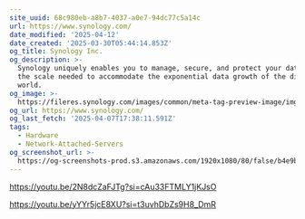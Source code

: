 ```yaml
---
site_uuid: 68c980eb-a8b7-4037-a0e7-94dc77c5a14c
url: https://www.synology.com/
date_modified: '2025-04-12'
date_created: '2025-03-30T05:44:14.853Z'
og_title: Synology Inc.
og_description: >-
  Synology uniquely enables you to manage, secure, and protect your data – at
  the scale needed to accommodate the exponential data growth of the digital
  world.
og_image: >-
  https://fileres.synology.com/images/common/meta-tag-preview-image/img_synology.jpg
og_url: https://www.synology.com/
og_last_fetch: '2025-04-07T17:38:11.591Z'
tags:
  - Hardware
  - Network-Attached-Servers
og_screenshot_url: >-
  https://og-screenshots-prod.s3.amazonaws.com/1920x1080/80/false/b4e9b84be3ac5f57d7dee1031d3c1304c840c54cfa0a255996cc6083815e3a7d.jpeg
---
```































https://youtu.be/2N8dcZaFJTg?si=cAu33FTMLY1jKJsO

https://youtu.be/yYYr5jcE8XU?si=t3uvhDbZs9H8_DmR